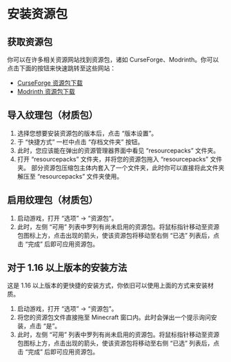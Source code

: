 # 安装资源包

## 获取资源包

你可以在许多相关资源网站找到资源包，诸如 CurseForge、Modrinth。你可以点击下面的按钮来快速跳转至这些网站：

- [CurseForge 资源包下载](https://www.curseforge.com/minecraft/search?class=texture-packs)
- [Modrinth 资源包下载](https://modrinth.com/resourcepacks)

## 导入纹理包（材质包）

1. 选择您想要安装资源包的版本后，点击 “版本设置”。
2. 于 “快捷方式” 一栏中点击 “存档文件夹” 按钮。
3. 此时，您应该能在弹出的资源管理器界面中看见 “resourcepacks” 文件夹。
4. 打开 “resourcepacks” 文件夹，并将您的资源包拖入 “resourcepacks” 文件夹。
   部分资源包压缩包主体内套入了一个文件夹，此时你可以直接将此文件夹解压至 “resourcepacks” 文件夹使用。

## 启用纹理包（材质包）

1. 启动游戏，打开 “选项” → “资源包”。
2. 此时，左侧 “可用” 列表中罗列有尚未启用的资源包。将鼠标指针移动至资源包图标上方，点击出现的箭头，使该资源包将移动至右侧 “已选” 列表后，点击 “完成” 后即可应用资源包。

## 对于 1.16 以上版本的安装方法

这是 1.16 以上版本的更快捷的安装方式，你依旧可以使用上面的方式来安装材质。

1. 启动游戏，打开 “选项” → “资源包”。
2. 将您的资源包文件直接拖至 Minecraft 窗口内。此时会弹出一个提示询问安装，点击 “是”。
3. 此时，左侧 “可用” 列表中罗列有尚未启用的资源包。将鼠标指针移动至资源包图标上方，点击出现的箭头，使该资源包将移动至右侧 “已选” 列表后，点击 “完成” 后即可应用资源包。
